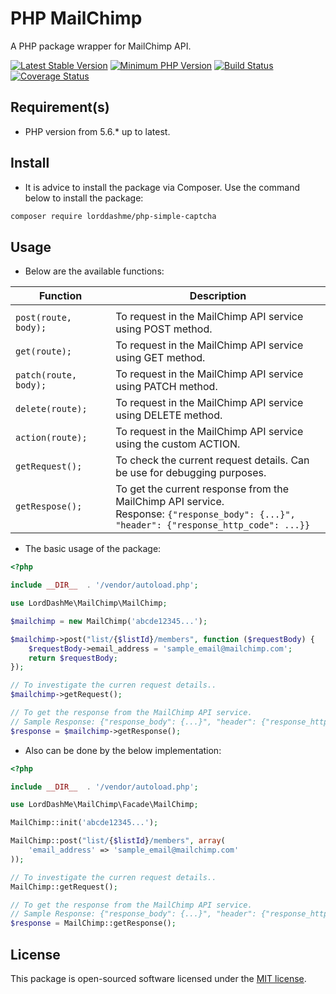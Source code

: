 # PHP MailChimp

A PHP package wrapper for MailChimp API.

[![Latest Stable Version](https://img.shields.io/packagist/v/LordDashMe/php-mailchimp.svg?style=flat-square)](https://packagist.org/packages/LordDashMe/php-mailchimp) [![Minimum PHP Version](https://img.shields.io/badge/php-%3E%3D%205.6-8892BF.svg?style=flat-square)](https://php.net/) [![Build Status](https://img.shields.io/travis/LordDashMe/php-mailchimp/master.svg?style=flat-square)](https://travis-ci.org/LordDashMe/php-mailchimp) [![Coverage Status](https://img.shields.io/coveralls/LordDashMe/php-mailchimp/master.svg?style=flat-square)](https://coveralls.io/github/LordDashMe/php-mailchimp?branch=master)

## Requirement(s)

- PHP version from 5.6.* up to latest.

## Install

- It is advice to install the package via Composer. Use the command below to install the package:

```txt
composer require lorddashme/php-simple-captcha
```

## Usage

- Below are the available functions:

| Function | Description |
| -------- | ----------- |
| <img width=200/>  |<img width=200/> |
| ```post(route, body);``` | To request in the MailChimp API service using POST method. |
| ```get(route);``` | To request in the MailChimp API service using GET method. |
| ```patch(route, body);``` | To request in the MailChimp API service using PATCH method. |
| ```delete(route);``` | To request in the MailChimp API service using DELETE method. |
| ```action(route);``` | To request in the MailChimp API service using the custom ACTION. |
| ```getRequest();``` | To check the current request details. Can be use for debugging purposes. |
| ```getRespose();``` | To get the current response from the MailChimp API service. <br> Response: ```{"response_body": {...}", "header": {"response_http_code": ...}}``` |

- The basic usage of the package:

```php
<?php

include __DIR__  . '/vendor/autoload.php';

use LordDashMe\MailChimp\MailChimp;

$mailchimp = new MailChimp('abcde12345...');

$mailchimp->post("list/{$listId}/members", function ($requestBody) {
    $requestBody->email_address = 'sample_email@mailchimp.com';
    return $requestBody;
});

// To investigate the curren request details..
$mailchimp->getRequest();

// To get the response from the MailChimp API service.
// Sample Response: {"response_body": {...}", "header": {"response_http_code": ...}}
$response = $mailchimp->getResponse();
```

- Also can be done by the below implementation:

```php
<?php

include __DIR__  . '/vendor/autoload.php';

use LordDashMe\MailChimp\Facade\MailChimp;

MailChimp::init('abcde12345...');

MailChimp::post("list/{$listId}/members", array(
    'email_address' => 'sample_email@mailchimp.com'
));

// To investigate the curren request details..
MailChimp::getRequest();

// To get the response from the MailChimp API service.
// Sample Response: {"response_body": {...}", "header": {"response_http_code": ...}}
$response = MailChimp::getResponse();
```

## License

This package is open-sourced software licensed under the [MIT license](https://opensource.org/licenses/MIT).
